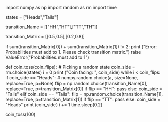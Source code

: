 import numpy as np
import random as rm
import time

states = ["Heads","Tails"]

transition_Name = [["HH","HT"],["TT","TH"]]

transition_Matrix = [[0.5,0.5],[0.2,0.8]]

if sum(transition_Matrix[0]) + sum(transition_Matrix[1]) != 2:
    print ("Error: Probabilities must add to 1. Please check transition matrix.")
    raise ValueError("Probabilities must add to 1")

def coin_toss(coin_flips):
    # Picking a random state
    coin_side = rm.choice(states)
    i = 0
    print ("Coin facing: ", coin_side)
    while i < coin_flips:
        if coin_side == "Heads":
            # numpy.random.choice(a, size=None, replace=True, p=None)
            flip = np.random.choice(transition_Name[0], replace=True, p=transition_Matrix[0])
            if flip == "HH":
                pass
            else:
                coin_side = "Tails"
        elif coin_side == "Tails":
            flip = np.random.choice(transition_Name[1], replace=True, p=transition_Matrix[1])
            if flip == "TT":
                pass
            else:
                coin_side = "Heads"
        print (coin_side)
        i += 1
        time.sleep(0.2)

coin_toss(100)
